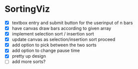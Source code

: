 # SortingViz
- [x] textbox entry and submit button for the userinput of n bars
- [x] have canvas draw bars according to given array
- [x] implement selection sort / insertion sort
- [x] update canvas as selection/insertion sort proceed
- [x] add option to pick between the two sorts
- [x] add option to change pause time
- [x] pretty up design
- [ ] add more sorts?